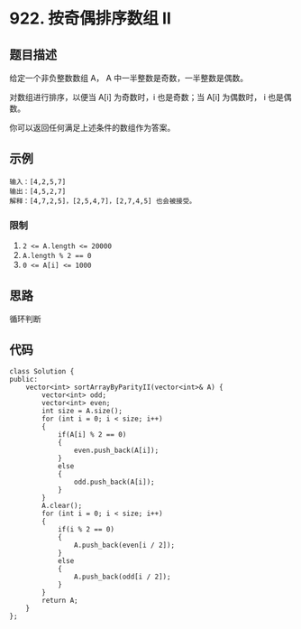 # 922. 按奇偶排序数组 II

## 题目描述

给定一个非负整数数组 A， A 中一半整数是奇数，一半整数是偶数。

对数组进行排序，以便当 A[i] 为奇数时，i 也是奇数；当 A[i] 为偶数时， i 也是偶数。

你可以返回任何满足上述条件的数组作为答案。

## 示例

```
输入：[4,2,5,7]
输出：[4,5,2,7]
解释：[4,7,2,5]，[2,5,4,7]，[2,7,4,5] 也会被接受。
```

### 限制

1. `2 <= A.length <= 20000`
2. `A.length % 2 == 0`
3. `0 <= A[i] <= 1000`

## 思路

循环判断

## 代码

```
class Solution {
public:
    vector<int> sortArrayByParityII(vector<int>& A) {
        vector<int> odd;
        vector<int> even;
        int size = A.size();
        for (int i = 0; i < size; i++)
        {
            if(A[i] % 2 == 0)
            {
                even.push_back(A[i]);
            }
            else
            {
                odd.push_back(A[i]);
            }
        }
        A.clear();
        for (int i = 0; i < size; i++)
        {
            if(i % 2 == 0)
            {
                A.push_back(even[i / 2]);
            }
            else
            {
                A.push_back(odd[i / 2]);
            }
        }
        return A;
    }
};
```

